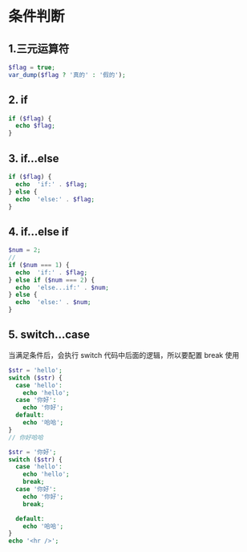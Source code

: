 # 条件判断

## 1.三元运算符

```php
$flag = true;
var_dump($flag ? '真的' : '假的');
```

## 2. if

```php
if ($flag) {
  echo $flag;
}
```

## 3. if...else

```php
if ($flag) {
  echo  'if:' . $flag;
} else {
  echo  'else:' . $flag;
}
```

## 4. if...else if

```php
$num = 2;
//
if ($num === 1) {
  echo  'if:' . $flag;
} else if ($num === 2) {
  echo  'else...if:' . $num;
} else {
  echo  'else:' . $num;
}
```

## 5. switch...case

当满足条件后，会执行 switch 代码中后面的逻辑，所以要配置 break 使用

```php
$str = 'hello';
switch ($str) {
  case 'hello':
    echo 'hello';
  case '你好':
    echo '你好';
  default:
    echo '哈哈';
}
// 你好哈哈

$str = '你好';
switch ($str) {
  case 'hello':
    echo 'hello';
    break;
  case '你好':
    echo '你好';
    break;

  default:
    echo '哈哈';
}
echo '<hr />';
```
